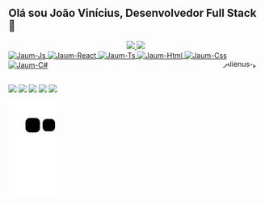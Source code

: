 ## Olá sou João Vinícius, Desenvolvedor Full Stack 👋

<div align="center">
  <a href="https://github.com/jaumdarkz">
  <img height="160em" src="https://github-readme-stats.vercel.app/api?username=jaumdarkz&show_icons=true&theme=midnight-purple&include_all_commits=true&count_private=true"/>
  <img height="160em" src="https://github-readme-stats.vercel.app/api/top-langs/?username=jaumdarkz&layout=compact&langs_count=7&theme=midnight-purple"/>
</div>
<div style="display: inline_block"<br>
  <img align="center" alt="Jaum-Js" height="30" width="40" src="https://cdn.jsdelivr.net/gh/devicons/devicon/icons/javascript/javascript-plain.svg" />
  <img align="center" alt="Jaum-React" height="30" width="40" src="https://cdn.jsdelivr.net/gh/devicons/devicon/icons/react/react-original.svg" />
  <img align="center" alt="Jaum-Ts" height="30" width="40" src="https://cdn.jsdelivr.net/gh/devicons/devicon/icons/typescript/typescript-plain.svg" />
  <img align="center" alt="Jaum-Html" height="30" width="40" src="https://cdn.jsdelivr.net/gh/devicons/devicon/icons/html5/html5-plain.svg" />
  <img align="center" alt="Jaum-Css" height="30" width="40" src="https://cdn.jsdelivr.net/gh/devicons/devicon/icons/css3/css3-plain.svg" />
  <img align="center" alt="Jaum-C#" height="30" width="40" src="https://cdn.jsdelivr.net/gh/devicons/devicon/icons/csharp/csharp-plain.svg" />
  <img align="right" alt="Alienus-pic" height="110" style="border-radius:50px;"  src="https://cdn.discordapp.com/attachments/926952546705215498/935251817267331145/Logo_branca_png.png">
</div>

##
 
<div> 
  <a href="https://www.youtube.com/channel/UCw3ysRHS6UNdqip94KC5ZpA" target="_blank"><img src="https://img.shields.io/badge/YouTube-FF0000?style=for-the-badge&logo=youtube&logoColor=white" target="_blank"></a>
  <a href="https://instagram.com/_joaosenna_" target="_blank"><img src="https://img.shields.io/badge/-Instagram-000000?style=for-the-badge&logo=instagram&logoColor=white" target="_blank"></a>
 <a href="https://discord.gg/gBGmqcGE" target="_blank"><img src="https://img.shields.io/badge/Discord-7289DA?style=for-the-badge&logo=discord&logoColor=white" target="_blank"></a> 
  <a href = "mailto:viniciuspkfr@gmail.com"><img src="https://img.shields.io/badge/-Gmail-%23333?style=for-the-badge&logo=gmail&logoColor=white" target="_blank"></a>
  <a href="https://www.linkedin.com/in/jaumdark/" target="_blank"><img src="https://img.shields.io/badge/-LinkedIn-%230077B5?style=for-the-badge&logo=linkedin&logoColor=white" target="_blank"></a> 
 
  ![Snake animation](https://github.com/JaumDarkz/JaumDarkz/blob/output/github-contribution-grid-snake.svg)
 
</div>
